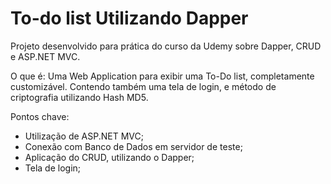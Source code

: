 # To-do list Utilizando Dapper
Projeto desenvolvido para prática do curso da Udemy sobre Dapper, CRUD e ASP.NET MVC.

O que é: Uma Web Application para exibir uma To-Do list, completamente customizável. Contendo também uma tela de login, e método de criptografia utilizando Hash MD5.

Pontos chave:
  - Utilização de ASP.NET MVC;
  - Conexão com Banco de Dados em servidor de teste;
  - Aplicação do CRUD, utilizando o Dapper;
  - Tela de login;
